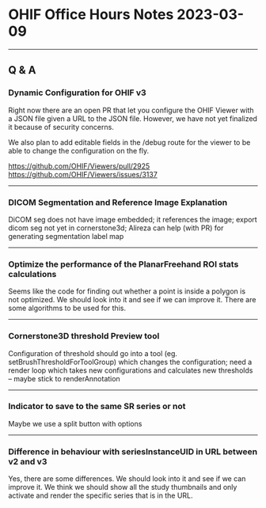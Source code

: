 # OHIF Office Hours Notes 2023-03-09

---

## Q & A

### Dynamic Configuration for OHIF v3

Right now there are an open PR that let you configure the OHIF Viewer with a JSON file given a URL to the JSON file.
However, we have not yet finalized it because of security concerns.

We also plan to add editable fields in the /debug route for the viewer to be able to change the configuration on the fly.

https://github.com/OHIF/Viewers/pull/2925
https://github.com/OHIF/Viewers/issues/3137

---

### DICOM Segmentation and Reference Image Explanation

DiCOM seg does not have image embedded; it references the image; export dicom seg not yet in cornerstone3d; Alireza can help (with PR) for generating segmentation label map

---

### Optimize the performance of the PlanarFreehand ROI stats calculations

Seems like the code for finding out whether a point is inside a polygon is not optimized. We should look into it and see if we can improve it.
There are some algorithms to be used for this.

---

### Cornerstone3D threshold Preview tool

Configuration of threshold should go into a tool (eg. setBrushThresholdForToolGroup) which changes the configuration; need a render loop which takes new configurations and calculates new thresholds – maybe stick to renderAnnotation

---

### Indicator to save to the same SR series or not

Maybe we use a split button with options

---

### Difference in behaviour with seriesInstanceUID in URL between v2 and v3

Yes, there are some differences. We should look into it and see if we can improve it. We think we should
show all the study thumbnails and only activate and render the specific series that is in the URL.
